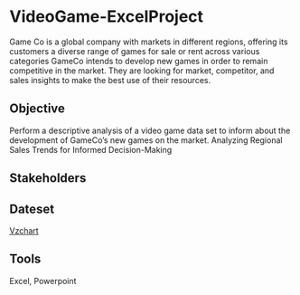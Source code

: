 # VideoGame-ExcelProject
Game Co is a global company with markets in different regions, offering its customers a diverse range of games for sale or rent across various categories
GameCo intends to develop new games in order to remain competitive in the market. They are looking for market, competitor, and sales insights to make the best use of their resources.



## Objective
Perform a descriptive analysis of a video game data set to inform about the development of GameCo’s new games on the market. Analyzing Regional Sales Trends for Informed Decision-Making

## Stakeholders


## Dateset
[Vzchart](https://images.careerfoundry.com/public/courses/intro-to-data/E1/vgsales.xlsx)


## Tools
Excel, Powerpoint

